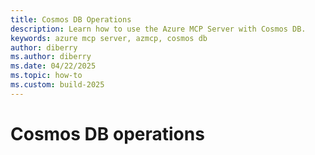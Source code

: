 ```yaml
---
title: Cosmos DB Operations
description: Learn how to use the Azure MCP Server with Cosmos DB.
keywords: azure mcp server, azmcp, cosmos db
author: diberry
ms.author: diberry
ms.date: 04/22/2025
ms.topic: how-to
ms.custom: build-2025
---
```


# Cosmos DB operations